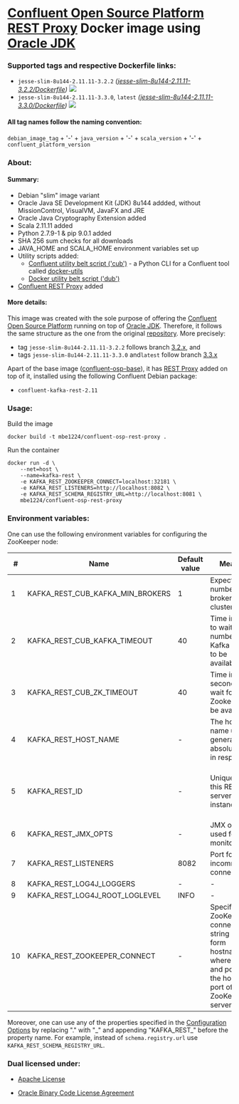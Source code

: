 # [Confluent Open Source Platform](https://www.confluent.io/product/confluent-open-source/) [REST Proxy] Docker image using [Oracle JDK] #

### Supported tags and respective Dockerfile links: ###

* ```jesse-slim-8u144-2.11.11-3.2.2``` _\([jesse-slim-8u144-2.11.11-3.2.2/Dockerfile]\)_
[![](https://images.microbadger.com/badges/image/mbe1224/confluent-osp-rest-proxy:jesse-slim-8u144-2.11.11-3.2.2.svg)](https://microbadger.com/images/mbe1224/confluent-osp-rest-proxy:jesse-slim-8u144-2.11.11-3.2.2)
* ```jesse-slim-8u144-2.11.11-3.3.0```, ```latest``` _\([jesse-slim-8u144-2.11.11-3.3.0/Dockerfile]\)_
[![](https://images.microbadger.com/badges/image/mbe1224/confluent-osp-rest-proxy:jesse-slim-8u144-2.11.11-3.3.0.svg)](https://microbadger.com/images/mbe1224/confluent-osp-rest-proxy:jesse-slim-8u144-2.11.11-3.3.0)

#### All tag names follow the naming convention: ####

```debian_image_tag``` + '-' + ```java_version``` + '-' + ```scala_version``` + '-' + ```confluent_platform_version```

### About: ### 

#### Summary: ####

- Debian "slim" image variant
- Oracle Java SE Development Kit (JDK) 8u144 addded, without MissionControl, VisualVM, JavaFX and JRE
- Oracle Java Cryptography Extension added
- Scala 2.11.11 added
- Python 2.7.9-1 & pip 9.0.1 added
- SHA 256 sum checks for all downloads
- JAVA\_HOME and SCALA\_HOME environment variables set up
- Utility scripts added:
    - [Confluent utility belt script ('cub')] - a Python CLI for a Confluent tool called [docker-utils]
    - [Docker utility belt script ('dub')]
- [Confluent REST Proxy] added

#### More details: ####

This image was created with the sole purpose of offering the [Confluent Open Source Platform] running on top of [Oracle JDK].
Therefore, it follows the same structure as the one from the original [repository]. More precisely:
- tag ```jesse-slim-8u144-2.11.11-3.2.2``` follows branch [3.2.x], and 
- tags ```jesse-slim-8u144-2.11.11-3.3.0``` and```latest``` follow branch [3.3.x]


Apart of the base image ([confluent-osp-base]), it has [REST Proxy] added on top of it, installed using the following Confluent Debian package:
- ```confluent-kafka-rest-2.11```

### Usage: ###

Build the image
```shell
docker build -t mbe1224/confluent-osp-rest-proxy .
```

Run the container
```shell
docker run -d \
    --net=host \
    --name=kafka-rest \
    -e KAFKA_REST_ZOOKEEPER_CONNECT=localhost:32181 \
    -e KAFKA_REST_LISTENERS=http://localhost:8082 \
    -e KAFKA_REST_SCHEMA_REGISTRY_URL=http://localhost:8081 \
    mbe1224/confluent-osp-rest-proxy
```

### Environment variables: ###

One can use the following environment variables for configuring the ZooKeeper node:

| # | Name | Default value | Meaning | Comments |
|---|---|---|---|---|
| 1 | KAFKA\_REST\_CUB\_KAFKA\_MIN\_BROKERS | 1 | Expected number of brokers in the cluster | Check the [Confluent utility belt script ('cub')] - ```check_kafka_ready``` for more details |
| 2 | KAFKA\_REST\_CUB\_KAFKA\_TIMEOUT | 40 | Time in secs to wait for the number of Kafka nodes to be available. | Check the [Confluent utility belt script ('cub')] - ```check_kafka_ready``` for more details |
| 3 | KAFKA\_REST\_CUB\_ZK\_TIMEOUT | 40 | Time in secondss to wait for the Zookeeper to be available | Check the [Confluent utility belt script ('cub')] - ```check_zookeeper_ready``` for more details |
| 4 | KAFKA\_REST\_HOST\_NAME | - | The host name used to generate absolute URLs in responses | Required |
| 5 | KAFKA\_REST\_ID | - | Unique ID for this REST server instance | This is used in generating unique IDs for consumers that do not specify their ID. The ID is empty by default, which makes a single server setup easier to get up and running, but is not safe for multi-server deployments where automatic consumer IDs are used |
| 6 | KAFKA\_REST\_JMX\_OPTS | - | JMX options used for monitoring | KAFKA\_REST\_OPTS should contain 'com.sun.management.jmxremote.rmi.port' property |
| 7 | KAFKA\_REST\_LISTENERS | 8082 | Port for incomming connections | - |
| 8 | KAFKA\_REST\_LOG4J\_LOGGERS | - | - | - |
| 9 | KAFKA\_REST\_LOG4J\_ROOT\_LOGLEVEL | INFO | - | - |
| 10 | KAFKA\_REST\_ZOOKEEPER\_CONNECT | - | Specifies the ZooKeeper connection string in the form hostname:port where host and port are the host and port of a ZooKeeper server | To allow connecting through other ZooKeeper nodes when that ZooKeeper machine is down you can also specify multiple hosts in the form hostname1:port1,hostname2:port2,hostname3:port3 |

Moreover, one can use any of the properties specified in the [Configuration Options] by replacing "." with "\_" and appending "KAFKA\_REST\_" before the property name. For example, instead of ```schema.registry.url``` use ```KAFKA_REST_SCHEMA_REGISTRY_URL```.

### Dual licensed under: ###

* [Apache License]
* [Oracle Binary Code License Agreement]

   [docker-utils]: <https://github.com/confluentinc/cp-docker-images/tree/master/java>
   [Confluent Open Source Platform]: <https://www.confluent.io/product/confluent-open-source/>
   [REST Proxy]: <http://docs.confluent.io/current/kafka-rest/docs/index.html>   
   [Confluent REST Proxy]: <http://docs.confluent.io/current/kafka-rest/docs/index.html>   
   [Oracle JDK]: <http://www.oracle.com/technetwork/java/javase/downloads/index.html>
   [jesse-slim-8u144-2.11.11-3.2.2/Dockerfile]: <https://github.com/MihaiBogdanEugen/confluent-osp-rest-proxy/blob/jesse-slim-8u144-2.11.11-3.2.2/Dockerfile>
   [jesse-slim-8u144-2.11.11-3.3.0/Dockerfile]: <https://github.com/MihaiBogdanEugen/confluent-osp-rest-proxy/blob/jesse-slim-8u144-2.11.11-3.3.0/Dockerfile>
   [Confluent utility belt script ('cub')]: <https://raw.githubusercontent.com/confluentinc/cp-docker-images/df0091f5437113d2764cabb7433eee25fba6a4b6/debian/base/include/cub>
   [Docker utility belt script ('dub')]: <https://raw.githubusercontent.com/confluentinc/cp-docker-images/df0091f5437113d2764cabb7433eee25fba6a4b6/debian/base/include/dub>  
   [repository]: <https://github.com/confluentinc/cp-docker-images>
   [3.2.x]: <https://github.com/confluentinc/cp-docker-images/tree/3.2.x>
   [3.3.x]: <https://github.com/confluentinc/cp-docker-images/tree/3.3.x>   
   [confluent-osp-base]: <https://hub.docker.com/r/mbe1224/confluent-osp-base/>
   [Configuration Options]: <http://docs.confluent.io/current/kafka-rest/docs/config.html>
   [Apache License]: <https://raw.githubusercontent.com/MihaiBogdanEugen/confluent-osp-rest-proxy/master/LICENSE>
   [Oracle Binary Code License Agreement]: <https://raw.githubusercontent.com/MihaiBogdanEugen/confluent-osp-rest-proxy/master/Oracle_Binary_Code_License_Agreement%20for%20the%20Java%20SE%20Platform_Products_and_JavaFX>